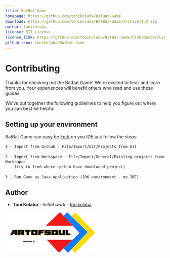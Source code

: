 ```yaml
---
title: BatBat Game
homepage: https://github.com/tonikolaba/BatBat-Game
download: https://github.com/tonikolaba/BatBat-Game/archive/1.0.zip
author: tonikolaba
license: MIT License
license_link: https://github.com/tonikolaba/BatBat-Game/blob/master/License.md
github_repo: tonikolaba/BatBat-Game
---
```


# Contributing

Thanks for checking out the Batbat Game! We're excited to hear and learn from you. Your experiences will benefit others who read and use these guides.

We've put together the following guidelines to help you figure out where you can best be helpful.


## Setting up your environment


BatBat Game can easy be [Fork](https://github.com/artofsoul/BatBat-Game#fork-destination-box) on you IDE just follow the steps:

```
1 - Import from Github - File/Import/Git/Projects from Git

2 - Import from Workspace - File/Import/General/Existing projects from Worksapce
    (try to find where github have downloand project)

3 - Run Game as Java Application (JDK environment - no JRE).

```


## Author

* **Toni Kolaba** - *Initial work* - [tonikolaba](https://github.com/tonikolaba)

![Alt text](https://github.com/tonikolaba/download/blob/master/info/artofsoullogoVOG.png)
